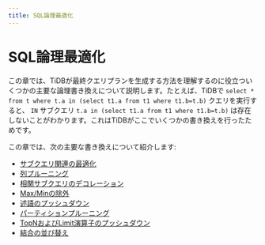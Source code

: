 ```yaml
---
title: SQL論理最適化
---
```


# SQL論理最適化

この章では、TiDBが最終クエリプランを生成する方法を理解するのに役立ついくつかの主要な論理書き換えについて説明します。たとえば、TiDBで `select * from t where t.a in (select t1.a from t1 where t1.b=t.b)` クエリを実行すると、 `IN` サブクエリ `t.a in (select t1.a from t1 where t1.b=t.b)` は存在しないことがわかります。これはTiDBがここでいくつかの書き換えを行ったためです。

この章では、次の主要な書き換えについて紹介します:

- [サブクエリ関連の最適化](/subquery-optimization.md)
- [列プルーニング](/column-pruning.md)
- [相関サブクエリのデコレーション](/correlated-subquery-optimization.md)
- [Max/Minの除外](/max-min-eliminate.md)
- [述語のプッシュダウン](/predicate-push-down.md)
- [パーティションプルーニング](/partition-pruning.md)
- [TopNおよびLimit演算子のプッシュダウン](/topn-limit-push-down.md)
- [結合の並び替え](/join-reorder.md)